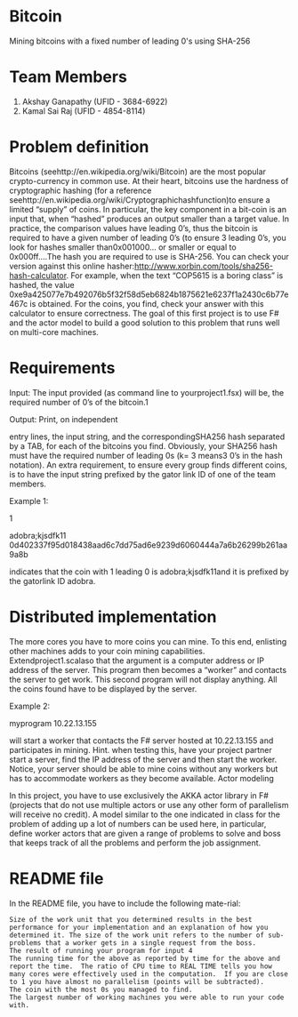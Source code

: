 # Bitcoin
Mining bitcoins with a fixed number of leading 0's using SHA-256

# Team Members
1. Akshay Ganapathy (UFID - 3684-6922)
2. Kamal Sai Raj (UFID - 4854-8114)

# Problem definition

Bitcoins (seehttp://en.wikipedia.org/wiki/Bitcoin) are the most popular crypto-currency in common use. At their heart, bitcoins use the hardness of cryptographic hashing (for a reference seehttp://en.wikipedia.org/wiki/Cryptographichashfunction)to ensure a limited “supply” of coins.  In particular, the key component in a bit-coin is an input that, when “hashed” produces an output smaller than a target value.  In practice, the comparison values have leading  0’s, thus the bitcoin is required to have a given number of leading 0’s (to ensure 3 leading 0’s, you look for hashes smaller than0x001000... or smaller or equal to 0x000ff....The hash you are required to use is SHA-256.  You can check your version against this online hasher:http://www.xorbin.com/tools/sha256-hash-calculator. For example, when the text “COP5615 is a boring class” is hashed, the value 0xe9a425077e7b492076b5f32f58d5eb6824b1875621e6237f1a2430c6b77e467c is obtained.  For the coins, you find, check your answer with this calculator to ensure correctness. The goal of this first project is to use F# and the actor model to build a good solution to this problem that runs well on multi-core machines.

# Requirements

Input: The input provided (as command line to yourproject1.fsx) will be, the required number of 0’s of the bitcoin.1


Output: Print, on independent

entry lines, the input string, and the correspondingSHA256 hash separated by a TAB, for each of the bitcoins you find. Obviously, your SHA256 hash must have the required number of leading 0s (k= 3 means3 0’s in the hash notation).  An extra requirement, to ensure every group finds different coins, is to have the input string prefixed by the gator link ID of one of the team members.

Example 1:

1

adobra;kjsdfk11 0d402337f95d018438aad6c7dd75ad6e9239d6060444a7a6b26299b261aa9a8b

indicates that the coin with 1 leading 0 is adobra;kjsdfk11and it is prefixed by the gatorlink ID adobra.

 
# Distributed implementation

The more cores you have to more coins you can mine.  To this end, enlisting other machines adds to your coin mining capabilities.  Extendproject1.scalaso that the argument is a computer address or IP address of the server.  This program then becomes a “worker” and contacts the server to get work.  This second program will not display anything.  All the coins found have to be displayed by the server.

Example 2:

myprogram 10.22.13.155

will start a  worker that contacts the F# server hosted at  10.22.13.155  and participates in mining.   Hint.   when testing this,  have your project partner start a server, find the IP address of the server and then start the worker. Notice,  your server should be able to mine coins without any workers but has to accommodate workers as they become available.
Actor modeling

In this project, you have to use exclusively the AKKA actor library in F# (projects that do not use multiple actors or use any other form of parallelism will receive no credit).  A model similar to the one indicated in class for the problem of adding up a lot of numbers can be used here,  in particular, define worker actors that are given a range of problems to solve and boss that keeps track of all the problems and perform the job assignment.

# README file

In the README file, you have to include the following mate-rial:

    Size of the work unit that you determined results in the best performance for your implementation and an explanation of how you determined it. The size of the work unit refers to the number of sub-problems that a worker gets in a single request from the boss.
    The result of running your program for input 4
    The running time for the above as reported by time for the above and report the time.  The ratio of CPU time to REAL TIME tells you how many cores were effectively used in the computation.  If you are close to 1 you have almost no parallelism (points will be subtracted).
    The coin with the most 0s you managed to find.
    The largest number of working machines you were able to run your code with.
